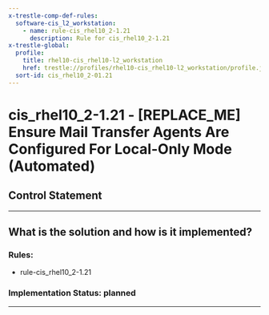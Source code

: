 ```yaml
---
x-trestle-comp-def-rules:
  software-cis_l2_workstation:
    - name: rule-cis_rhel10_2-1.21
      description: Rule for cis_rhel10_2-1.21
x-trestle-global:
  profile:
    title: rhel10-cis_rhel10-l2_workstation
    href: trestle://profiles/rhel10-cis_rhel10-l2_workstation/profile.json
  sort-id: cis_rhel10_2-01.21
---
```


# cis_rhel10_2-1.21 - \[REPLACE_ME\] Ensure Mail Transfer Agents Are Configured For Local-Only Mode (Automated)

## Control Statement

______________________________________________________________________

## What is the solution and how is it implemented?

<!-- For implementation status enter one of: implemented, partial, planned, alternative, not-applicable -->

<!-- Note that the list of rules under ### Rules: is read-only and changes will not be captured after assembly to JSON -->

<!-- Add control implementation description here for control: cis_rhel10_2-1.21 -->

### Rules:

  - rule-cis_rhel10_2-1.21

### Implementation Status: planned

______________________________________________________________________
